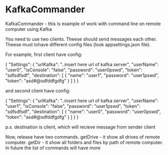 # KafkaCommander
KafkaCommander - this is example of work with command line on remote computer using Kafka

You need to use two clients.
Theese should send messages each other.
Theese must tohave different config files (look appsettings.json file).

For example, first client have config:

{
  "Settings": {
    "urlKafka": "..insert here url of kafka server",
    "userName": "user0",
    "isConsole": "false",
    "password": "user0pswd",
    "token": "sdfsdfsdf",
    "destination": [
      {
        "name": "user1",
        "password": "user1pswd", 
        "token": "asd#@sdfddfgdfg"
      }
    ]
  }
}

and second client have config:

{
  "Settings": {
    "urlKafka": "..insert here url of kafka server",
    "userName": "user1",
    "isConsole": "false",
    "password": "user1pswd",
    "token": "sdfsdfsdf",
    "destination": [
      {
        "name": "user0",
        "password": "user0pswd", 
        "token": "asd#@sdfddfgdfg"
      }
    ]
  }
}


p.s. destination is client, which will recieve message from sender client

Now, release have two commands.
getDrive - it show all drives of remote computer.
getDir - it show all folders and files by path of remote computer.
In future the list of commands will have more
